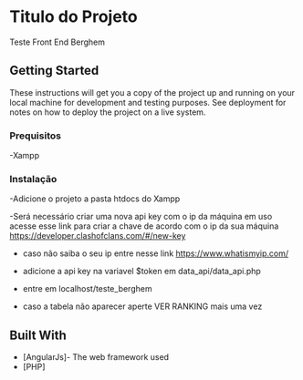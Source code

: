 # Titulo do Projeto

Teste Front End Berghem
## Getting Started

These instructions will get you a copy of the project up and running on your local machine for development and testing purposes. See deployment for notes on how to deploy the project on a live system.

### Prequisitos

-Xampp




### Instalação


-Adicione o projeto a pasta htdocs do Xampp

-Será necessário criar uma nova api key com o ip da máquina em uso
acesse esse link para criar a chave de acordo com o ip da sua máquina
https://developer.clashofclans.com/#/new-key

- caso não saiba o seu ip entre nesse link 
https://www.whatismyip.com/

- adicione a api key na variavel $token em data_api/data_api.php
- entre em localhost/teste_berghem
- caso a tabela não aparecer aperte VER RANKING mais uma vez

## Built With

* [AngularJs]- The web framework used
* [PHP]

